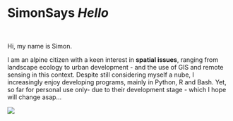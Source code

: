 # __SimonSays _Hello___ 

<br />

Hi, my name is Simon. 

I am an alpine citizen with a keen interest in **spatial issues**, ranging from landscape ecology to urban development - and the use of GIS and remote sensing in this context.
Despite still considering myself a nube, I increasingly enjoy developing programs, mainly in Python, R and Bash. Yet, so far for personal use only- due to their development stage - which I hope will change asap...


<a href="https://github.com/anuraghazra/github-readme-stats"><img align="center" src="https://vercel-readme-stats-sage.vercel.app/api/top-langs/?username=simonsaysenjoy&layout=compact&theme=buefy&hide_border=true" /></a> 


